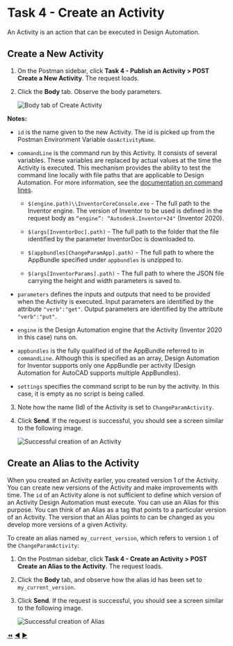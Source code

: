 # Task 4 - Create an Activity

An Activity is an action that can be executed in Design Automation.

## Create a New Activity

1. On the Postman sidebar, click **Task 4 - Publish an Activity > POST Create a New Activity**. The request loads.

2. Click the **Body** tab. Observe the body parameters.

    ![Body tab of Create Activity](../images/task4-create_activity.png "Body tab of Create Activity")

**Notes:**
 - `id` is the name given to the new Activity. The id is picked up from the Postman Environment Variable `dasActivityName`.
 - `commandLine` is the command run by this Activity. It consists of several variables. These variables are replaced by actual values at the time the Activity is executed. This mechanism provides the ability to test the command line locally with file paths that are applicable to Design Automation. For more information, see the [documentation on command lines](https://forge.autodesk.com/en/docs/design-automation/v3/developers_guide/field-guide/#command-lines).

    - `$(engine.path)\\InventorCoreConsole.exe` - The full path to the Inventor engine. The version of Inventor to be used is defined in the request body as `“engine”: “Autodesk.Inventor+24"` (Inventor 2020).  

    - `$(args[InventorDoc].path)` - The full path to the folder that the file identified by the parameter InventorDoc is downloaded to.

    - `$(appbundles[ChangeParamApp].path)` - The full path to where the AppBundle specified under `appbundles` is unzipped to.

    - `$(args[InventorParams].path)` - The full path to where the JSON file carrying the height and width parameters is saved to.

- `parameters` defines the inputs and outputs that need to be provided when the Activity is executed. Input parameters are identified by the attribute `"verb":"get"`. Output parameters are identified by the attribute `"verb":"put"`.

 - `engine` is the Design Automation engine that the Activity (Inventor 2020 in this case) runs on.

 - `appbundles` is the fully qualified id of the AppBundle referred to in `commandLine`. Although this is specified as an array, Design Automation for Inventor supports only one AppBundle per activity (Design Automation for AutoCAD supports multiple AppBundles).

 - `settings` specifies the command script to be run by the activity. In this case, it is empty as no script is being called.

3. Note how the name (Id) of the Activity is set to `ChangeParamActivity`.

4. Click **Send**. If the request is successful, you should see a screen similar to the following image.

    ![Successful creation of an Activity](../images/task4-activity_create_success.png "Successful creation of an Activity")

## Create an Alias to the Activity

When you created an Activity earlier, you created version 1 of the Activity. You can create new versions of the Activity and make improvements with time.  The `id` of an Activity alone is not sufficient to define which version of an Activity Design Automation must execute. You can use an Alias for this purpose.  You can think of an Alias as a tag that points to a particular version of an Activity. The version that an Alias points to can be changed as you develop more versions of a given Activity.

To create an alias named `my_current_version`, which refers to version `1` of the `ChangeParamActivity`:

1. On the Postman sidebar, click **Task 4 - Create an Activity > POST Create an Alias to the Activity**. The request loads.

2. Click the **Body** tab, and observe how the alias id has been set to `my_current_version`.

3. Click **Send**. If the request is successful, you should see a screen similar to the following image.

    ![Successful creation of Alias](../images/task4-activity_alias_create_success.png "Successful creation of Alias")


[:rewind:](../readme.md "readme.md") [:arrow_backward:](task-3.md "Previous task") [:arrow_forward:](task-5.md "Next task")
